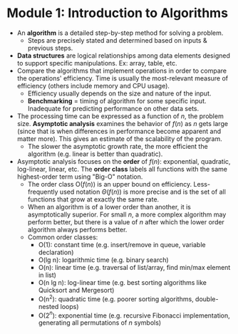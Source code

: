 # Module 1: Introduction to Algorithms

- An **algorithm** is a detailed step-by-step method for solving a problem.
  - Steps are precisely stated and determined based on inputs & previous steps.
- **Data structures** are logical relationships among data elements designed to support specific manipulations. Ex: array, table, etc.
- Compare the algorithms that implement operations in order to compare the operations' efficiency. Time is usually the most-relevant measure of efficiency (others include memory and CPU usage).
  - Efficiency usually depends on the size and nature of the input.
  - **Benchmarking** = timing of algorithm for some specific input. Inadequate for predicting performance on other data sets.
- The processing time can be expressed as a function of $n$, the problem size. **Asymptotic analysis** examines the behavior of $f(n)$ as $n$ gets large (since that is when differences in performance become apparent and matter more). This gives an estimate of the scalability of the program.
  - The slower the asymptotic growth rate, the more efficient the algorithm (e.g. linear is better than quadratic).
- Asymptotic analysis focuses on the **order** of $f(n)$: exponential, quadratic, log-linear, linear, etc. The **order class** labels all functions with the same highest-order term using "Big-O" notation.
  - The order class O($f(n)$) is an upper bound on efficiency. Less-frequently used notation $\Theta(f(n))$ is more precise and is the set of all functions that grow at exactly the same rate.
  - When an algorithm is of a lower order than another, it is asymptotically superior. For small $n$, a more complex algorithm may perform better, but there is a value of $n$ after which the lower order algorithm always performs better.
  - Common order classes:
    - O(1): constant time (e.g. insert/remove in queue, variable declaration)
    - O(lg n): logarithmic time (e.g. binary search)
    - O(n): linear time (e.g. traversal of list/array, find min/max element in list)
    - O(n lg n): log-linear time (e.g. best sorting algorithms like Quicksort and Mergesort)
    - O(n$^2$): quadratic time (e.g. poorer sorting algorithms, double-nested loops)
    - O(2$^n$): exponential time (e.g. recursive Fibonacci implementation, generating all permutations of $n$ symbols)